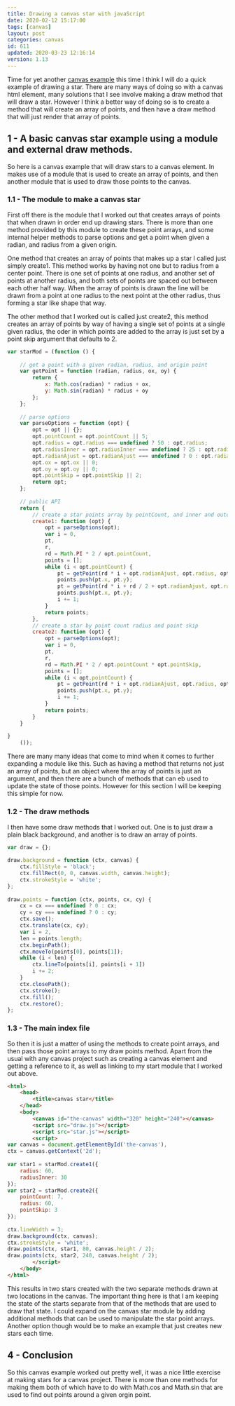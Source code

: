 ```yaml
---
title: Drawing a canvas star with javaScript
date: 2020-02-12 15:17:00
tags: [canvas]
layout: post
categories: canvas
id: 611
updated: 2020-03-23 12:16:14
version: 1.13
---
```


Time for yet another [canvas example](/2020/03/23/canvas-example/) this time I think I will do a quick example of drawing a star. There are many ways of doing so with a canvas html element, many solutions that I see involve making a draw method that will draw a star. However I think a better way of doing so is to create a method that will create an array of points, and then have a draw method that will just render that array of points.

<!-- more -->

## 1 - A basic canvas star example using a module and external draw methods.

So here is a canvas example that will draw stars to a canvas element. In makes use of a module that is used to create an array of points, and then another module that is used to draw those points to the canvas.

### 1.1 - The module to make a canvas star

First off there is the module that I worked out that creates arrays of points that when drawn in order end up drawing stars. There is more than one method provided by this module to create these point arrays, and some internal helper methods to parse options and get a point when given a radian, and radius from a given origin. 

One method that creates an array of points that makes up a star I called just simply create1. This method works by having not one but to radius from a center point. There is one set of points at one radius, and another set of points at another radius, and both sets of points are spaced out between each other half way. When the array of points is drawn the line will be drawn from a point at one radius to the next point at the other radius, thus forming a star like shape that way.

The other method that I worked out is called just create2, this method creates an array of points by way of having a single set of points at a single given radius, the oder in which points are added to the array is just set by a point skip argument that defaults to 2.


```js
var starMod = (function () {
 
    // get a point with a given radian, radius, and origin point
    var getPoint = function (radian, radius, ox, oy) {
        return {
            x: Math.cos(radian) * radius + ox,
            y: Math.sin(radian) * radius + oy
        };
    };
 
    // parse options
    var parseOptions = function (opt) {
        opt = opt || {};
        opt.pointCount = opt.pointCount || 5;
        opt.radius = opt.radius === undefined ? 50 : opt.radius;
        opt.radiusInner = opt.radiusInner === undefined ? 25 : opt.radiusInner;
        opt.radianAjust = opt.radianAjust === undefined ? 0 : opt.radianAjust;
        opt.ox = opt.ox || 0;
        opt.oy = opt.oy || 0;
        opt.pointSkip = opt.pointSkip || 2;
        return opt;
    };
 
    // public API
    return {
        // create a star points array by pointCount, and inner and outer radius
        create1: function (opt) {
            opt = parseOptions(opt);
            var i = 0,
            pt,
            r,
            rd = Math.PI * 2 / opt.pointCount,
            points = [];
            while (i < opt.pointCount) {
                pt = getPoint(rd * i + opt.radianAjust, opt.radius, opt.ox, opt.oy);
                points.push(pt.x, pt.y);
                pt = getPoint(rd * i + rd / 2 + opt.radianAjust, opt.radiusInner, opt.ox, opt.oy);
                points.push(pt.x, pt.y);
                i += 1;
            }
            return points;
        },
        // create a star by point count radius and point skip
        create2: function (opt) {
            opt = parseOptions(opt);
            var i = 0,
            pt,
            r,
            rd = Math.PI * 2 / opt.pointCount * opt.pointSkip,
            points = [];
            while (i < opt.pointCount) {
                pt = getPoint(rd * i + opt.radianAjust, opt.radius, opt.ox, opt.oy);
                points.push(pt.x, pt.y);
                i += 1;
            }
            return points;
        }
    }
 
}
    ());
```

There are many many ideas that come to mind when it comes to further expanding a module like this. Such as having a method that returns not just an array of points, but an object where the array of points is just an argument, and then there are a bunch of methods that can eb used to update the state of those points. However for this section I will be keeping this simple for now.

### 1.2 - The draw methods

I then have some draw methods that I worked out. One is to just draw a plain black background, and another is to draw an array of points.

```js
var draw = {};
 
draw.background = function (ctx, canvas) {
    ctx.fillStyle = 'black';
    ctx.fillRect(0, 0, canvas.width, canvas.height);
    ctx.strokeStyle = 'white';
};
 
draw.points = function (ctx, points, cx, cy) {
    cx = cx === undefined ? 0 : cx;
    cy = cy === undefined ? 0 : cy;
    ctx.save();
    ctx.translate(cx, cy);
    var i = 2,
    len = points.length;
    ctx.beginPath();
    ctx.moveTo(points[0], points[1]);
    while (i < len) {
        ctx.lineTo(points[i], points[i + 1])
        i += 2;
    }
    ctx.closePath();
    ctx.stroke();
    ctx.fill();
    ctx.restore();
};
```

### 1.3 - The main index file

So then it is just a matter of using the methods to create point arrays, and then pass those point arrays to my draw points method. Apart from the usual with any canvas project such as creating a canvas element and getting a reference to it, as well as linking to my start module that I worked out above.

```html
<html>
    <head>
        <title>canvas star</title>
    </head>
    <body>
        <canvas id="the-canvas" width="320" height="240"></canvas>
        <script src="draw.js"></script>
        <script src="star.js"></script>
        <script>
var canvas = document.getElementById('the-canvas'),
ctx = canvas.getContext('2d');
 
var star1 = starMod.create1({
    radius: 60,
    radiusInner: 30
});
var star2 = starMod.create2({
    pointCount: 7,
    radius: 60,
    pointSkip: 3
});
 
ctx.lineWidth = 3;
draw.background(ctx, canvas);
ctx.strokeStyle = 'white';
draw.points(ctx, star1, 80, canvas.height / 2);
draw.points(ctx, star2, 240, canvas.height / 2);
        </script>
    </body>
</html>
```

This results in two stars created with the two separate methods drawn at two locations in the canvas. The important thing here is that I am keeping the state of the starts separate from that of the methods that are used to draw that state. I could expand on the canvas star module by adding additional methods that can be used to manipulate the star point arrays. Another option though would be to make an example that just creates new stars each time.

## 4 - Conclusion

So this canvas example worked out pretty well, it was a nice little exercise at making stars for a canvas project. There is more than one methods for making them both of which have to do with Math.cos and Math.sin that are used to find out points around a given orgin point.